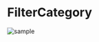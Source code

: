 # FilterCategory


![sample](https://user-images.githubusercontent.com/50987681/111250462-b6f5cd80-8650-11eb-81c4-e75634495b92.gif)

